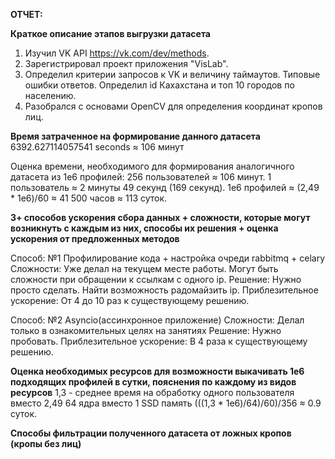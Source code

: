 **ОТЧЕТ:**

**Краткое описание этапов выгрузки датасета**
1) Изучил VK API https://vk.com/dev/methods.
2) Зарегистрировал проект приложения "VisLab".
3) Определил критерии запросов к VK и величину таймаутов. Типовые ошибки ответов. Определил id Кахахстана и топ 10 городов по населению.
4) Разобрался с основами OpenCV для определения координат кропов лиц.

**Время затраченное на формирование данного датасета**
6392.627114057541 seconds ≈ 106 минут

Оценка времени, необходимого для формирования аналогичного датасета из 1e6 профилей:
256 пользователей ≈ 106 минут.
1 пользователь ≈ 2 минуты 49 секунд (169 секунд).
1e6 профилей ≈ (2,49 * 1e6)/60 ≈ 41 500 часов ≈ 113 суток.

**3+ способов ускорения сбора данных + сложности, которые могут возникнуть с каждым из них, способы их решения + оценка ускорения от предложенных методов**

Способ: №1 Профилирование кода + настройка очреди rabbitmq + celary
Сложности: Уже делал на текущем месте работы. Могут быть сложности при обращении к ссылкам с одного ip.
Решение: Нужно просто сделать. Найти возможность радомайзить ip. 
Приблезительное ускорение: От 4 до 10 раз к существующему решению.

Способ: №2 Asyncio(ассинхронное приложение)
Сложности: Делал только в ознакомительных целях на занятиях
Решение: Нужно пробовать.
Приблезительное ускорение: В 4 раза к существующему решению.

**Оценка необходимых ресурсов для возможности выкачивать 1e6 подходящих профилей в сутки, пояснения по каждому из видов ресурсов**
1,3 - среднее время на обработку одного пользователя вместо 2,49
64 ядра вместо 1
SSD память
(((1,3 * 1e6)/64)/60)/356 ≈ 0.9 суток.

**Способы фильтрации полученного датасета от ложных кропов (кропы без лиц)**



